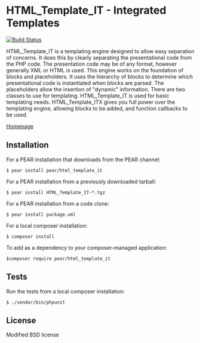 # HTML_Template_IT - Integrated Templates

[![Build Status](https://travis-ci.org/pear/HTML_Template_IT.svg?branch=master)](https://travis-ci.org/pear/HTML_Template_IT)
    

HTML_Template_IT is a templating engine designed to allow easy separation of concerns.
It does this by clearly separating the presentational code from the PHP code.
The presentation code may be of any format, however generally XML or HTML is used.
This engine works on the foundation of blocks and placeholders.
It uses the hierarchy of blocks to determine which presentational code is instantiated when blocks are parsed.
The placeholders allow the insertion of &quot;dynamic&quot; information.
There are two classes to use for templating.
HTML_Template_IT is used for basic templating needs.
HTML_Template_ITX gives you full power over the templating engine, allowing blocks to be added, and function callbacks to be used.

[Homepage](http://pear.php.net/package/HTML_Template_IT/)


## Installation
For a PEAR installation that downloads from the PEAR channel:

`$ pear install pear/html_template_it`

For a PEAR installation from a previously downloaded tarball:

`$ pear install HTML_Template_IT-*.tgz`

For a PEAR installation from a code clone:

`$ pear install package.xml`

For a local composer installation:

`$ composer install`

To add as a dependency to your composer-managed application:

`$composer require pear/html_template_it`


## Tests
Run  the tests from a local composer installation:

`$ ./vendor/bin/phpunit`


## License
Modified BSD license
